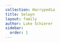 ```yaml
---
collection: Harrypedia
title: Selwyn
layout: family
author: Luke Schierer
sidebar:
  order: 1
---
```




